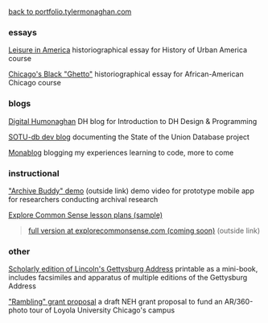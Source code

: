 [back to portfolio.tylermonaghan.com](../index.md)

### essays

[ Leisure in America](LeisureInAmerica.pdf) historiographical essay for History of Urban America course

[ Chicago's Black "Ghetto"](Chicago-Ghetto-historiography.pdf) historiographical essay for African-American Chicago course

### blogs

[Digital Humonaghan](https://dh400monaghan.wordpress.com/) DH blog for Introduction to DH Design & Programming

[SOTU-db dev blog](gitpages.sotu-db.com) documenting the State of the Union Database project

[Monablog](blog.tylermonaghan.com) blogging my experiences learning to code, more to come

### instructional

["Archive Buddy" demo](https://luc.hosted.panopto.com/Panopto/Pages/Viewer.aspx?id=84237a74-946f-43e0-b70a-a9370155f95f) (outside link) demo video for prototype mobile app for researchers conducting archival research

[Explore Common Sense lesson plans (sample)](ECS-lesson-package.pdf)

> [full version at explorecommonsense.com (coming soon)](http://explorecommonsense.com/educators) (outside link)

### other

[Scholarly edition of Lincoln's Gettysburg Address](Lincoln-Gettysburg-scholarly-ed-by-TMonaghan.pdf) printable as a mini-book, includes facsimiles and apparatus of multiple editions of the Gettysburg Address

["Rambling" grant proposal](rambling-grant-proposal.pdf) a draft NEH grant proposal to fund an AR/360-photo tour of Loyola University Chicago's campus
